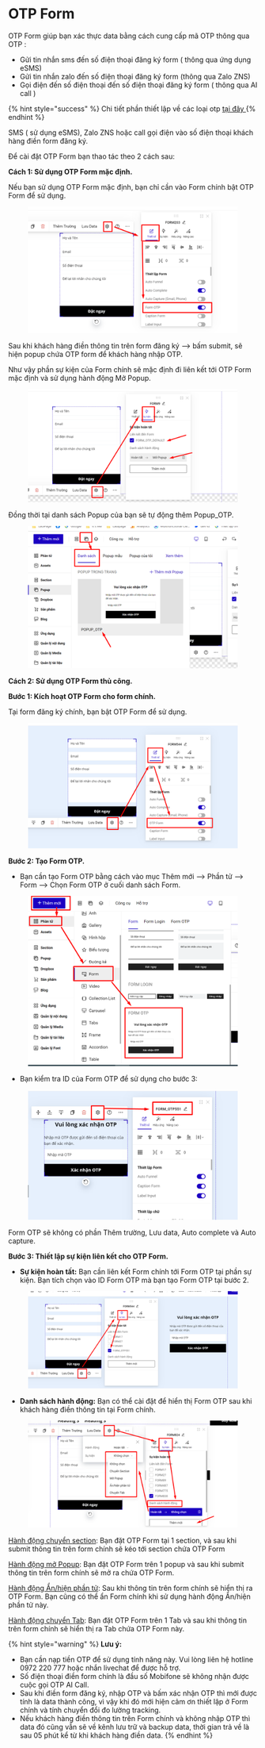 # OTP Form

OTP Form giúp bạn xác thực data bằng cách cung cấp mã OTP thông qua OTP :&#x20;

* Gửi tin nhắn sms đến số điện thoại đăng ký form ( thông qua ứng dụng eSMS)
* Gửi tin nhắn zalo đến số điện thoại đăng ký form (thông qua Zalo ZNS)&#x20;
* Gọi điện đến số điện thoại đến số điện thoại đăng ký form ( thông qua AI call )

{% hint style="success" %}
Chi tiết phần thiết lập về các loại otp [tại đây ](https://help.ladipage.vn/form-data/cai-dat-chung-cho-form/otp-form/cach-thiet-lap-cac-kenh-gui-otp)
{% endhint %}

SMS ( sử dụng eSMS), Zalo ZNS hoặc call gọi điện vào số điện thoại khách hàng điền form đăng ký.&#x20;

Để cài đặt OTP Form bạn thao tác theo 2 cách sau:

**Cách 1: Sử dụng OTP Form mặc định.**

Nếu bạn sử dụng OTP Form mặc định, bạn chỉ cần vào Form chính bật OTP Form để sử dụng.

<figure><img src="../../../.gitbook/assets/otp5.png" alt=""><figcaption></figcaption></figure>

Sau khi khách hàng điền thông tin trên form đăng ký --> bấm submit, sẽ hiện popup chứa OTP form để khách hàng nhập OTP.

Như vậy phần sự kiện của Form chính sẽ mặc định đi liên kết tới OTP Form mặc định và sử dụng hành động Mở Popup.

<figure><img src="../../../.gitbook/assets/otp6.png" alt=""><figcaption></figcaption></figure>

Đồng thời tại danh sách Popup của bạn sẽ tự động thêm Popup\_OTP.

<figure><img src="../../../.gitbook/assets/otp7.png" alt=""><figcaption></figcaption></figure>

**Cách 2: Sử dụng OTP Form thủ công.**

**Bước 1: Kích hoạt OTP Form cho form chính.**

Tại form đăng ký chính, bạn bật OTP Form để sử dụng.

<figure><img src="../../../.gitbook/assets/otpp.png" alt=""><figcaption></figcaption></figure>

**Bước 2: Tạo Form OTP.**

* Bạn cần tạo Form OTP bằng cách vào mục Thêm mới   --> Phần tử --> Form --> Chọn Form OTP ở cuối danh sách Form.

<figure><img src="../../../.gitbook/assets/otp1.png" alt=""><figcaption></figcaption></figure>

* Bạn kiểm tra ID của Form OTP để sử dụng cho bước 3:

<figure><img src="../../../.gitbook/assets/otp2.png" alt=""><figcaption></figcaption></figure>

Form OTP sẽ không có phần Thêm trường, Lưu data, Auto complete và Auto capture.

**Bước 3: Thiết lập sự kiện liên kết cho OTP Form.**

* **Sự kiện hoàn tất:** Bạn cần liên kết Form chính tới Form OTP tại phần sự kiện. Bạn tích chọn vào ID Form OTP mà bạn tạo Form OTP tại bước 2.

<figure><img src="../../../.gitbook/assets/otp3 (1).png" alt=""><figcaption></figcaption></figure>

* **Danh sách hành động:** Bạn có thể cài đặt để hiển thị Form OTP sau khi khách hàng điền thông tin tại Form chính.

<figure><img src="../../../.gitbook/assets/otp4.png" alt=""><figcaption></figcaption></figure>

[Hành động chuyển section](https://help.ladipage.vn/su-kien-cho-phan-tu/su-kien-nhap-chuot/su-kien-chuyen-section): Bạn đặt OTP Form tại 1 section, và sau khi submit thông tin trên form chính sẽ kéo tới section chứa OTP Form

[Hành động mở Popup](https://help.ladipage.vn/su-kien-cho-phan-tu/su-kien-nhap-chuot/su-kien-mo-popup): Bạn đặt OTP Form trên 1 popup và sau khi submit thông tin trên form chính sẽ mở ra chứa OTP Form.&#x20;

[Hành động Ẩn/hiện phần tử](https://help.ladipage.vn/su-kien-cho-phan-tu/su-kien-nhap-chuot/su-kien-an-hien-phan-tu): Sau khi thông tin trên form chính sẽ hiển thị ra OTP Form. Bạn cũng có thể ẩn Form chính khi sử dụng hành động Ẩn/hiện phần tử này.

[Hành động chuyển Tab](https://help.ladipage.vn/su-kien-cho-phan-tu/su-kien-nhap-chuot/su-kien-chuyen-tab): Bạn đặt OTP Form trên 1 Tab và sau khi thông tin trên form chính sẽ hiển thị ra Tab chứa OTP Form này.

{% hint style="warning" %}
**Lưu ý:**

* Bạn cần nạp tiền OTP để sử dụng tính năng này. Vui lòng liên hệ hotline 0972 220 777 hoặc nhắn livechat để được hỗ trợ.
* Số điện thoại điền form chính là đầu số Mobifone sẽ không nhận được cuộc gọi OTP  AI Call.
* Sau khi điền form đăng ký, nhập OTP và bấm xác nhận OTP thì mới được tính là data thành công, vì vậy khi đó mới hiện cảm ơn thiết lập ở Form chính và tính chuyển đổi đo lường tracking.
* Nếu khách hàng điền thông tin trên Form chính và không nhập OTP thì data đó cũng vẫn sẽ về kênh lưu trữ và backup data, thời gian trả về là sau 05 phút kể từ khi khách hàng điền data.
{% endhint %}

